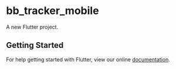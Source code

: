 # bb_tracker_mobile

A new Flutter project.

## Getting Started

For help getting started with Flutter, view our online
[documentation](https://flutter.io/).
